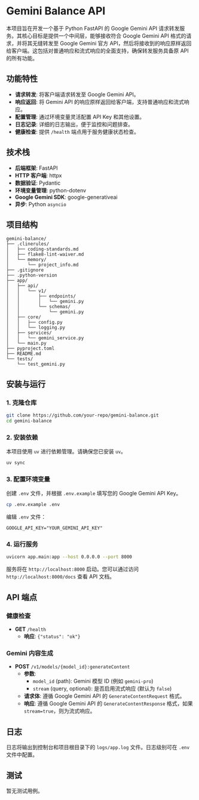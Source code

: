 # Gemini Balance API

本项目旨在开发一个基于 Python FastAPI 的 Google Gemini API 请求转发服务。其核心目标是提供一个中间层，能够接收符合 Google Gemini API 格式的请求，并将其无缝转发至 Google Gemini 官方 API，然后将接收到的响应原样返回给客户端。这包括对普通响应和流式响应的全面支持，确保转发服务具备原 API 的所有功能。

## 功能特性

*   **请求转发**: 将客户端请求转发至 Google Gemini API。
*   **响应返回**: 将 Gemini API 的响应原样返回给客户端，支持普通响应和流式响应。
*   **配置管理**: 通过环境变量灵活配置 API Key 和其他设置。
*   **日志记录**: 详细的日志输出，便于监控和问题排查。
*   **健康检查**: 提供 `/health` 端点用于服务健康状态检查。

## 技术栈

*   **后端框架**: FastAPI
*   **HTTP 客户端**: httpx
*   **数据验证**: Pydantic
*   **环境变量管理**: python-dotenv
*   **Google Gemini SDK**: google-generativeai
*   **异步**: Python `asyncio`

## 项目结构

```
gemini-balance/
├── .clinerules/
│   ├── coding-standards.md
│   ├── flake8-lint-waiver.md
│   └── memory/
│       └── project_info.md
├── .gitignore
├── .python-version
├── app/
│   ├── api/
│   │   └── v1/
│   │       ├── endpoints/
│   │       │   └── gemini.py
│   │       └── schemas/
│   │           └── gemini.py
│   ├── core/
│   │   ├── config.py
│   │   └── logging.py
│   ├── services/
│   │   └── gemini_service.py
│   └── main.py
├── pyproject.toml
├── README.md
└── tests/
    └── test_gemini.py
```

## 安装与运行

### 1. 克隆仓库

```bash
git clone https://github.com/your-repo/gemini-balance.git
cd gemini-balance
```

### 2. 安装依赖

本项目使用 `uv` 进行依赖管理。请确保您已安装 `uv`。

```bash
uv sync
```

### 3. 配置环境变量

创建 `.env` 文件，并根据 `.env.example` 填写您的 Google Gemini API Key。

```bash
cp .env.example .env
```

编辑 `.env` 文件：

```
GOOGLE_API_KEY="YOUR_GEMINI_API_KEY"
```

### 4. 运行服务

```bash
uvicorn app.main:app --host 0.0.0.0 --port 8000
```

服务将在 `http://localhost:8000` 启动。您可以通过访问 `http://localhost:8000/docs` 查看 API 文档。

## API 端点

### 健康检查

*   **GET** `/health`
    *   **响应**: `{"status": "ok"}`

### Gemini 内容生成

*   **POST** `/v1/models/{model_id}:generateContent`
    *   **参数**:
        *   `model_id` (path): Gemini 模型 ID (例如 `gemini-pro`)
        *   `stream` (query, optional): 是否启用流式响应 (默认为 `false`)
    *   **请求体**: 遵循 Google Gemini API 的 `GenerateContentRequest` 格式。
    *   **响应**: 遵循 Google Gemini API 的 `GenerateContentResponse` 格式，如果 `stream=true`，则为流式响应。

## 日志

日志将输出到控制台和项目根目录下的 `logs/app.log` 文件。日志级别可在 `.env` 文件中配置。

## 测试

暂无测试用例。

